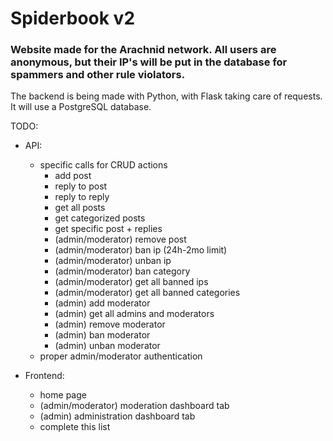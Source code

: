 # Spiderbook v2
### Website made for the Arachnid network. All users are anonymous, but their IP's will be put in the database for spammers and other rule violators.

The backend is being made with Python, with Flask taking care of requests. It will use a PostgreSQL database.

TODO:
- API:
    - specific calls for CRUD actions
        - add post
        - reply to post
        - reply to reply
        - get all posts
        - get categorized posts
        - get specific post + replies
        - (admin/moderator) remove post
        - (admin/moderator) ban ip (24h-2mo limit)
        - (admin/moderator) unban ip
        - (admin/moderator) ban category
        - (admin/moderator) get all banned ips
        - (admin/moderator) get all banned categories
        - (admin) add moderator
        - (admin) get all admins and moderators
        - (admin) remove moderator
        - (admin) ban moderator
        - (admin) unban moderator
    - proper admin/moderator authentication

- Frontend:
    - home page
    - (admin/moderator) moderation dashboard tab
    - (admin) administration dashboard tab
    - complete this list
